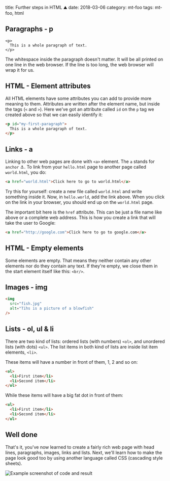 title: Further steps in HTML ⛰
date: 2018-03-06
category: mt-foo
tags: mt-foo, html

## Paragraphs - p

```
<p>
  This is a whole paragraph of text.
</p>
```

The whitespace inside the paragraph doesn't matter.  It will be all
printed on one line in the web browser.  If the line is too long, the
web browser will wrap it for us.

## HTML - Element attributes

All HTML elements have some attributes you can add to provide more
meaning to them. Attributes are written after the element name, but
inside the tags (`<` and `>`). Here we've got an attribute called `id`
on the `p` tag we created above so that we can easily identify it:

```html
<p id="my-first-paragraph">
  This is a whole paragraph of text.
</p>
```

## Links - a

Linking to other web pages are done with `<a>` element. The `a` stands
for `anchor` ⚓. To link from your `hello.html` page to another page
called `world.html`, you do:

```html
<a href="world.html">Click here to go to world.html</a>
```

Try this for yourself: create a new file called `world.html` and write
something inside it. Now, in `hello.world`, add the link above. When
you click on the link in your browser, you should end up on the
`world.html` page.

The important bit here is the `href` attribute. This can be just a
file name like above or a complete web address. This is how you create
a link that will take the user to Google:

```html
<a href="http://google.com">Click here to go to google.com</a>
```

## HTML - Empty elements

Some elements are empty. That means they neither contain any other
elements nor do they contain any text. If they're empty, we close them
in the start element itself like this: `<br/>`.

## Images - img

```html
<img
  src="fish.jpg"
  alt="Tihs is a picture of a blowfish"
/> 
```

## Lists - ol, ul & li

There are two kind of lists: ordered lists (with numbers) `<ol>`, and
unordered lists (with dots) `<ul>`. The list items in both kind of
lists are inside list item elements, `<li>`.

These items will have a number in front of them, 1, 2 and so on:
```html
<ol>
  <li>First item</li>
  <li>Second item</li>
</ol>
```

While these items will have a big fat dot in front of them:

```html
<ul>
  <li>First item</li>
  <li>Second item</li>
</ul>
```

## Well done

That's it, you've now learned to create a fairly rich web page with
head lines, paragraphs, images, links and lists. Next, we'll learn how
to make the page look good too by using another language called CSS
(cascading style sheets).

<img
  src="/graphics/2018/mt-foo/html/02.png"
  alt="Example screenshot of code and result"
  class="centered"
/>
